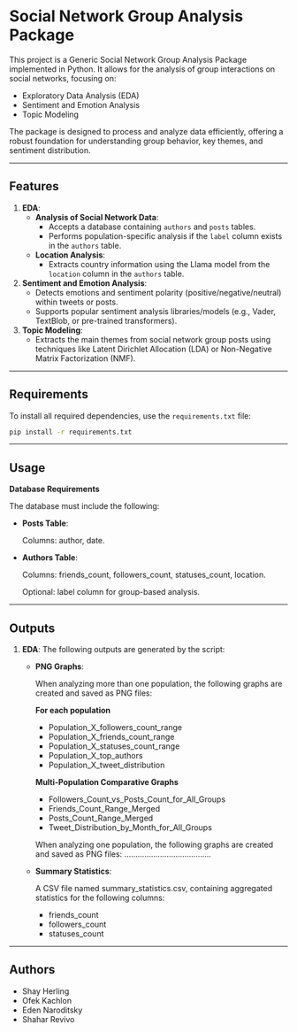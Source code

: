 # Social Network Group Analysis Package

This project is a Generic Social Network Group Analysis Package implemented in Python. It allows for the analysis of group interactions on social networks, focusing on:
- Exploratory Data Analysis (EDA)
- Sentiment and Emotion Analysis
- Topic Modeling

The package is designed to process and analyze data efficiently, offering a robust foundation for understanding group behavior, key themes, and sentiment distribution.

---

## Features

1. **EDA**:
   - **Analysis of Social Network Data**:
      - Accepts a database containing `authors` and `posts` tables.
      - Performs population-specific analysis if the `label` column exists in the `authors` table.
   - **Location Analysis**:
      - Extracts country information using the Llama model from the `location` column in the `authors` table.
2. **Sentiment and Emotion Analysis**:
   - Detects emotions and sentiment polarity (positive/negative/neutral) within tweets or posts.
   - Supports popular sentiment analysis libraries/models (e.g., Vader, TextBlob, or pre-trained transformers).
3. **Topic Modeling**:
   - Extracts the main themes from social network group posts using techniques like Latent Dirichlet Allocation (LDA) or Non-Negative Matrix Factorization (NMF).
---

## Requirements

To install all required dependencies, use the `requirements.txt` file:

```bash
pip install -r requirements.txt
```

---

## Usage

**Database Requirements**

The database must include the following:

- **Posts Table**:
  
   Columns: author, date.
  
- **Authors Table**:
  
   Columns: friends_count, followers_count, statuses_count, location.
  
   Optional: label column for group-based analysis.

---

## Outputs

1. **EDA**:
   The following outputs are generated by the script:
   - **PNG Graphs**:
     
      When analyzing more than one population, the following graphs are created and saved as PNG files:
     
      **For each population**
      - Population_X_followers_count_range
      - Population_X_friends_count_range
      - Population_X_statuses_count_range
      - Population_X_top_authors
      - Population_X_tweet_distribution
      
      **Multi-Population Comparative Graphs**
      - Followers_Count_vs_Posts_Count_for_All_Groups
      - Friends_Count_Range_Merged
      - Posts_Count_Range_Merged
      - Tweet_Distribution_by_Month_for_All_Groups
    
       When analyzing one population, the following graphs are created and saved as PNG files:
      .......................................
   - **Summary Statistics**:
     
     A CSV file named summary_statistics.csv, containing aggregated statistics for the following columns:
      - friends_count
      - followers_count
      - statuses_count

---

## Authors
- Shay Herling 
- Ofek Kachlon
- Eden Naroditsky
- Shahar Revivo
